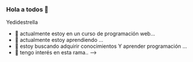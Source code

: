 ### Hola a todos 👋
Yedidestrella
- 🔭 actualmente estoy en un curso de programación web...
- 🌱 actualmente estoy aprendiendo ...
- 👯 estoy buscando adquirir conocimientos 
      Y aprender programación ...
- 🤔 tengo interés en esta rama..
-->
